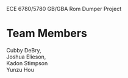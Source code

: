 ECE 6780/5780 GB/GBA Rom Dumper Project

# Team Members
Cubby DeBry,  
Joshua Elieson,  
Kadon Stimpson  
Yunzu Hou
